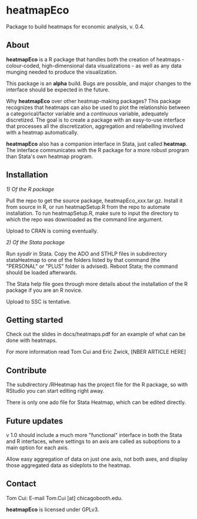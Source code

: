 # heatmapEco
Package to build heatmaps for economic analysis, v. 0.4.

## About
**heatmapEco** is a R package that handles both the creation of heatmaps - colour-coded, high-dimensional data visualizations -
as well as any data munging needed to produce the visualization.

This package is an **alpha** build. Bugs are possible, and major changes to the interface should be expected in the future.

Why **heatmapEco** over other heatmap-making packages? This package recognizes that heatmaps can also be used to plot the
relationshio between a categorical/factor variable and a *continuous* variable, adequately discretized. The goal is to create
a package with an easy-to-use interface that processes all the discretization, aggregation and relabelling involved with a heatmap
automatically.

**heatmapEco** also has a companion interface in Stata, just called **heatmap**. The interface communicates with the R package for
a more robust program than Stata's own heatmap program.

## Installation

*1) Of the R package*

Pull the repo to get the source package, heatmapEco_xxx.tar.gz. Install it from source in R, or run heatmapSetup.R from the repo to automate
installation. To run heatmapSetup.R, make sure to input the directory to which the repo was downloaded as the command line argument.

Upload to CRAN is coming eventually.

*2) Of the Stata package*

Run *sysdir* in Stata. Copy the ADO and STHLP files in subdirectory stataHeatmap to one of the folders listed by that command
(the "PERSONAL" or "PLUS" folder is advised). Reboot Stata; the command should be loaded afterwards.

The Stata help file goes through more details about the installation of the R package if you are an R novice.

Upload to SSC is tentative.

## Getting started

Check out the slides in docs/heatmaps.pdf for an example of what can be done with heatmaps.

For more information read Tom Cui and Eric Zwick, [NBER ARTICLE HERE]

## Contribute

The subdirectory /RHeatmap has the project file for the R package, so with RStudio you can start editing right away.

There is only one ado file for Stata Heatmap, which can be edited directly.

## Future updates

v 1.0 should include a much more "functional" interface in both the Stata
and R interfaces, where settings to an axis are called as suboptions to
a main option for each axis.

Allow easy aggregation of data on just one axis, not both axes, and display
those aggregated data as sideplots to the heatmap.

## Contact

Tom Cui: E-mail Tom.Cui [at] chicagobooth.edu.

**heatmapEco** is licensed under GPLv3.
